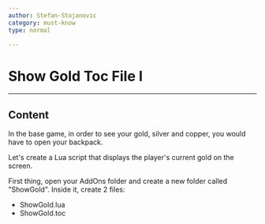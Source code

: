 ```yaml
---
author: Stefan-Stojanovic
category: must-know
type: normal

---
```


# Show Gold Toc File I

---
## Content

In the base game, in order to see your gold, silver and copper, you would have to open your backpack.

Let's create a Lua script that displays the player's current gold on the screen.

First thing, open your AddOns folder and create a new folder called "ShowGold".
Inside it, create 2 files:
- ShowGold.lua
- ShowGold.toc